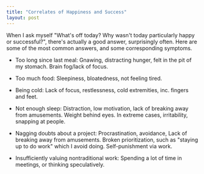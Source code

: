```yaml
---
title: "Correlates of Happiness and Success"
layout: post
---
```


When I ask myself
"What's off today?
Why wasn't today particularly happy
or successful?",
there's actually a good answer, surprisingly often.
Here are some of the most common answers,
and some corresponding symptoms.

* Too long since last meal:
Gnawing, distracting hunger,
felt in the pit of my stomach.
Brain fog/lack of focus.

* Too much food:
Sleepiness, bloatedness, not feeling tired.

* Being cold: Lack of focus, restlessness,
cold extremities, inc. fingers and feet.

* Not enough sleep:
Distraction, low motivation,
lack of breaking away from amusements.
Weight behind eyes.
In extreme cases, irritability,
snapping at people.

* Nagging doubts about a project:
Procrastination, avoidance,
Lack of breaking away from amusements.
Broken prioritization,
such as "staying up to do work"
which I avoid doing.
Self-punishment via work.

* Insufficiently valuing nontraditional work:
Spending a lot of time in meetings,
or thinking speculatively.
